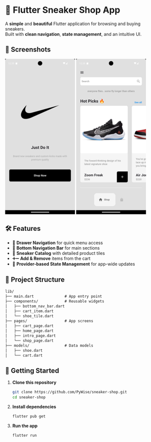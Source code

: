 # 👟 Flutter Sneaker Shop App

A **simple** and **beautiful** Flutter application for browsing and buying sneakers.\
Built with **clean navigation**, **state management**, and an intuitive UI.

## 📱 Screenshots

<p float="left">
  <img src="lib/images/screenshot_1.png" width="45%" />
  <img src="lib/images/screenshot_2.png" width="45%" />
</p>

## 🛠 Features

- 📂 **Drawer Navigation** for quick menu access
- 📌 **Bottom Navigation Bar** for main sections
- 🛒 **Sneaker Catalog** with detailed product tiles
- ➕➖ **Add & Remove** items from the cart
- 🔄 **Provider-based State Management** for app-wide updates

## 📂 Project Structure

```
lib/
├── main.dart              # App entry point
├── components/            # Reusable widgets
│   ├── bottom_nav_bar.dart
│   ├── cart_item.dart
│   └── shoe_tile.dart
├── pages/                 # App screens
│   ├── cart_page.dart
│   ├── home_page.dart
│   ├── intro_page.dart
│   └── shop_page.dart
├── models/                # Data models
│   ├── shoe.dart
│   └── cart.dart
```

## 🚀 Getting Started

1. **Clone this repository**

   ```bash
   git clone https://github.com/PyWise/sneaker-shop.git
   cd sneaker-shop
   ```

2. **Install dependencies**

   ```bash
   flutter pub get
   ```

3. **Run the app**

   ```bash
   flutter run
   ```

